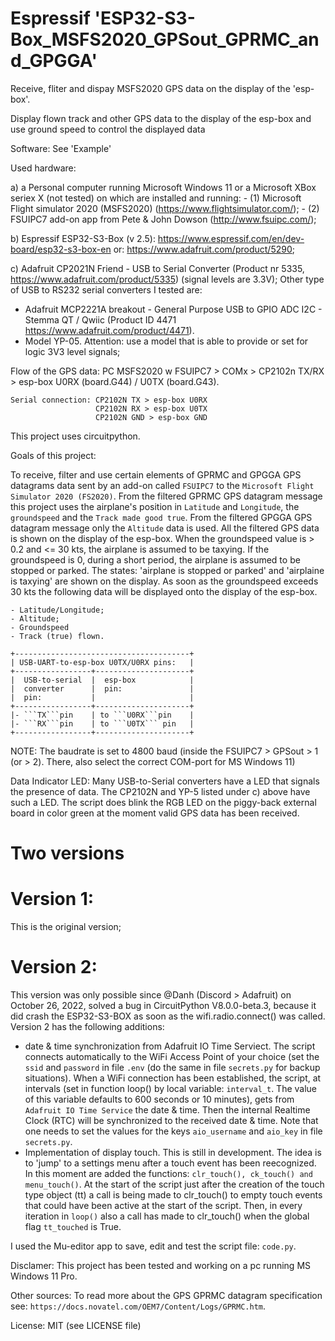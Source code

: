 # Espressif 'ESP32-S3-Box_MSFS2020_GPSout_GPRMC_and_GPGGA'
 Receive, fliter and dispay MSFS2020 GPS data on the display of the 'esp-box'.


Display flown track and other GPS data to the display of the esp-box and use ground speed to control the displayed data

Software:
See 'Example'

Used hardware:

a) a Personal computer running Microsoft Windows 11 or a Microsoft XBox seriex X (not tested) on which are installed and running: 
    - (1) Microsoft Flight simulator 2020 (MSFS2020) (https://www.flightsimulator.com/);
    - (2) FSUIPC7 add-on app from Pete & John Dowson (http://www.fsuipc.com/);

b) Espressif ESP32-S3-Box (v 2.5): https://www.espressif.com/en/dev-board/esp32-s3-box-en or: https://www.adafruit.com/product/5290;

c) Adafruit CP2021N Friend - USB to Serial Converter (Product nr 5335, https://www.adafruit.com/product/5335) (signal levels are 3.3V);
   Other type of USB to RS232 serial converters I tested are:
   - Adafruit MCP2221A breakout - General Purpose USB to GPIO ADC I2C - Stemma QT / Qwiic (Product ID 4471 https://www.adafruit.com/product/4471).
   - Model YP-05. Attention: use a model that is able to provide or set for logic 3V3 level signals;

Flow of the GPS data:  PC MSFS2020 w FSUIPC7 > COMx > CP2102n TX/RX > esp-box U0RX (board.G44) / U0TX (board.G43).
```
Serial connection: CP2102N TX > esp-box U0RX
                   CP2102N RX > esp-box U0TX
                   CP2102N GND > esp-box GND
```
This project uses circuitpython.

Goals of this project:

To receive, filter and use certain elements of GPRMC and GPGGA GPS datagrams data sent by an add-on called ```FSUIPC7``` to the ```Microsoft Flight Simulator 2020 (FS2020)```.
From the filtered GPRMC GPS datagram message this project uses the airplane's position in ```Latitude``` and ```Longitude```, the ```groundspeed``` and the ```Track made good true```. From the filtered GPGGA GPS datagram message only the ```Altitude``` data is used. All the filtered GPS data is shown on the display of the esp-box. When the groundspeed value is > 0.2 and <= 30 kts, the airplane is assumed to be taxying. If the groundspeed is 0, during a short period, the airplane is assumed to be stopped or parked. The states: 'airplane is stopped or parked' and 'airplaine is taxying' are shown on the display. As soon as the groundspeed exceeds 30 kts the following data will be displayed onto the display of the esp-box.
```
- Latitude/Longitude;
- Altitude;
- Groundspeed
- Track (true) flown. 
```

```
+---------------------------------------+
| USB-UART-to-esp-box U0TX/U0RX pins:   |
+-----------------+---------------------+
|  USB-to-serial  |  esp-box            |
|  converter      |  pin:               |
|  pin:           |                     |
+-----------------+---------------------+
|- ```TX```pin    | to ```U0RX```pin    |
|- ```RX```pin    | to ```U0TX``` pin   |
+-----------------+---------------------+
```
NOTE: The baudrate is set to 4800 baud (inside the FSUIPC7 > GPSout > 1 (or > 2). There, also select the correct COM-port for MS Windows 11)

Data Indicator LED:
Many USB-to-Serial converters have a LED that signals the presence of data. The CP2102N and YP-5 listed under c) above have such a LED.
The script does blink the RGB LED on the piggy-back external board in color green at the moment valid GPS data has been received.

Two versions
============

Version 1:
==========
This is the original version;

Version 2:
==========
This version was only possible since @Danh (Discord > Adafruit) on October 26, 2022, solved a bug in CircuitPython V8.0.0-beta.3,
because it did crash the ESP32-S3-BOX as soon as the wifi.radio.connect() was called.
Version 2 has the following additions:
- date & time synchronization from Adafruit IO Time Serviect.
  The script connects automatically to the WiFi Access Point of your choice (set the ```ssid``` and ```password``` in file ```.env``` (do the same in file ```secrets.py``` for backup situations). When a WiFi connection has been established, the script, at intervals (set in function loop() by local variable: ```interval_t```. The value of this variable defaults to 600 seconds or 10 minutes), gets from ```Adafruit IO Time Service``` the date & time. Then the internal Realtime Clock (RTC) will be synchronized to the received date & time. Note that one needs to set the values for the keys ```aio_username``` and ```aio_key``` in file ```secrets.py```.
- Implementation of display touch. This is still in development. The idea is to 'jump' to a settings menu after a touch event has been reecognized.
  In this moment are added the functions: ```clr_touch(), ck_touch() and menu_touch()```. At the start of the script just after the creation of the touch type object (tt) a call is being made to clr_touch() to empty touch events that could have been active at the start of the script. Then, in every iteration in ```loop()``` also a call has made to clr_touch() when the global flag ```tt_touched``` is True.

I used the Mu-editor app to save, edit and test the script file: ```code.py```.


Disclamer:
This project has been tested and working on a pc running MS Windows 11 Pro.

Other sources:
To read more about the GPS GPRMC datagram specification see: ```https://docs.novatel.com/OEM7/Content/Logs/GPRMC.htm```.

License: MIT (see LICENSE file)
